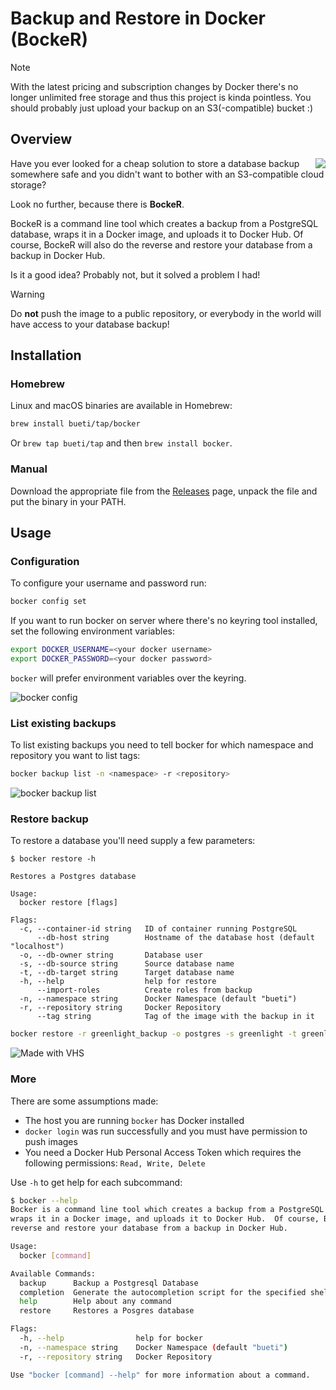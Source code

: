 # Backup and Restore in Docker (BockeR)

> [!NOTE]
> With the latest pricing and subscription changes by Docker there's no longer unlimited free storage and thus this project is kinda pointless.
> You should probably just upload your backup on an S3(-compatible) bucket :)

## Overview
<img align="right" src="https://github.com/bueti/bocker/assets/383917/98d90d7a-38fa-4df4-90c3-3b9bd345c9af">

Have you ever looked for a cheap solution to store a database backup somewhere safe and you didn't want to bother with an S3-compatible cloud storage?

Look no further, because there is **BockeR**.  

BockeR is a command line tool which creates a backup from a PostgreSQL database, wraps it in a Docker image, and uploads it to Docker Hub. Of course, BockeR will also do the reverse and restore your database from a backup in Docker Hub.


Is it a good idea? Probably not, but it solved a problem I had!


> [!WARNING]
> Do **not** push the image to a public repository, or everybody in the world will have access to your database backup!

## Installation

### Homebrew

Linux and macOS binaries are available in Homebrew:

```sh
brew install bueti/tap/bocker
```

Or `brew tap bueti/tap` and then `brew install bocker`.

### Manual

Download the appropriate file from the [Releases](https://github.com/bueti/bocker/releases) page, unpack the file and put the binary in your PATH.

## Usage

### Configuration

To configure your username and password run:
```sh
bocker config set
```

If you want to run bocker on server where there's no keyring tool installed, set the following environment variables:

```sh
export DOCKER_USERNAME=<your docker username>
export DOCKER_PASSWORD=<your docker password>
```

`bocker` will prefer environment variables over the keyring.

![bocker config](https://vhs.charm.sh/vhs-6w65TVtSWeJqk5oGv5N9cp.gif)

### List existing backups

To list existing backups you need to tell bocker for which namespace and repository you want to list tags:

```sh
bocker backup list -n <namespace> -r <repository>
```

![bocker backup list](https://vhs.charm.sh/vhs-3LVSVJ42TqACEBIIGcRR4g.gif)

### Restore backup

To restore a database you'll need supply a few parameters:
```shell
$ bocker restore -h

Restores a Postgres database

Usage:
  bocker restore [flags]

Flags:
  -c, --container-id string   ID of container running PostgreSQL
      --db-host string        Hostname of the database host (default "localhost")
  -o, --db-owner string       Database user
  -s, --db-source string      Source database name
  -t, --db-target string      Target database name
  -h, --help                  help for restore
      --import-roles          Create roles from backup
  -n, --namespace string      Docker Namespace (default "bueti")
  -r, --repository string     Docker Repository
      --tag string            Tag of the image with the backup in it
```

```sh
bocker restore -r greenlight_backup -o postgres -s greenlight -t greenlight_test --tag 2023-02-14_21-11-43
```
![Made with VHS](https://vhs.charm.sh/vhs-3tyELWQdiy2wxPcDn1391H.gif)

### More
There are some assumptions made:

- The host you are running `bocker` has Docker installed
- `docker login` was run successfully and you must have permission to push images
- You need a Docker Hub Personal Access Token which requires the following permissions: `Read, Write, Delete`

Use `-h` to get help for each subcommand:

```sh
$ bocker --help
Bocker is a command line tool which creates a backup from a PostgreSQL database, 
wraps it in a Docker image, and uploads it to Docker Hub.  Of course, Bocker will also do the 
reverse and restore your database from a backup in Docker Hub.

Usage:
  bocker [command]

Available Commands:
  backup      Backup a Postgresql Database
  completion  Generate the autocompletion script for the specified shell
  help        Help about any command
  restore     Restores a Posgres database

Flags:
  -h, --help                help for bocker
  -n, --namespace string    Docker Namespace (default "bueti")
  -r, --repository string   Docker Repository

Use "bocker [command] --help" for more information about a command.
```
